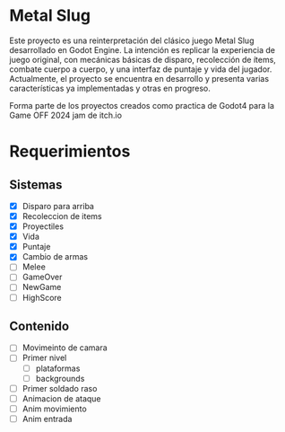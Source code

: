 # Metal Slug
Este proyecto es una reinterpretación del clásico juego Metal Slug desarrollado en Godot Engine. La intención es replicar la experiencia de juego original, con mecánicas básicas de disparo, recolección de ítems, combate cuerpo a cuerpo, y una interfaz de puntaje y vida del jugador. Actualmente, el proyecto se encuentra en desarrollo y presenta varias características ya implementadas y otras en progreso.

Forma parte de los proyectos creados como practica de Godot4 para la Game OFF 2024 jam de itch.io

# Requerimientos
## Sistemas
- [x] Disparo para arriba
- [x] Recoleccion de items
- [x] Proyectiles
- [x] Vida
- [x] Puntaje
- [x] Cambio de armas 
- [ ] Melee
- [ ] GameOver
- [ ] NewGame
- [ ] HighScore
## Contenido
- [ ] Movimeinto de camara
- [ ] Primer nivel 
	- [ ] plataformas
	- [ ] backgrounds 
- [ ] Primer soldado raso
- [ ] Animacion de ataque
- [ ] Anim movimiento 
- [ ] Anim entrada
